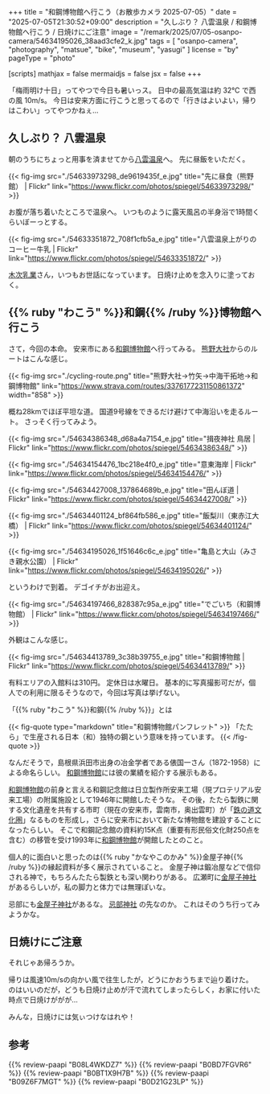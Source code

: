 +++
title = "和鋼博物館へ行こう（お散歩カメラ 2025-07-05）"
date =  "2025-07-05T21:30:52+09:00"
description = "久しぶり？ 八雲温泉 / 和鋼博物館へ行こう / 日焼けにご注意"
image = "/remark/2025/07/05-osanpo-camera/54634195026_38aad3cfe2_k.jpg"
tags = [ "osanpo-camera", "photography", "matsue", "bike", "museum", "yasugi" ]
license = "by"
pageType = "photo"

[scripts]
  mathjax = false
  mermaidjs = false
  jsx = false
+++

「梅雨明け十日」ってやつで今日も暑いっス。
日中の最高気温は約 32℃ で西の風 10m/s。
今日は安来方面に行こうと思ってるので「行きはよいよい，帰りはこわい」ってやつかねぇ...

## 久しぶり？ 八雲温泉

朝のうちにちょっと用事を済ませてから[八雲温泉][八雲温泉ゆうあい熊野館]へ。
先に昼飯をいただく。

{{< fig-img src="./54633973298_de9619435f_e.jpg" title="先に昼食（熊野館） | Flickr" link="https://www.flickr.com/photos/spiegel/54633973298/" >}}

お腹が落ち着いたところで温泉へ。
いつものように露天風呂の半身浴で1時間くらいぼーっとする。

{{< fig-img src="./54633351872_708f1cfb5a_e.jpg" title="八雲温泉上がりのコーヒー牛乳 | Flickr" link="https://www.flickr.com/photos/spiegel/54633351872/" >}}

[木次乳業]さん，いつもお世話になっています。
日焼け止めを念入りに塗っておく。

## {{% ruby "わこう" %}}和鋼{{% /ruby %}}博物館へ行こう

さて，今回の本命。
安来市にある[和鋼博物館]へ行ってみる。
[熊野大社]からのルートはこんな感じ。

{{< fig-img src="./cycling-route.png" title="熊野大社→竹矢→中海干拓地→和鋼博物館" link="https://www.strava.com/routes/3376177231150861372" width="858" >}}

概ね28kmでほぼ平坦な道。
国道9号線をできるだけ避けて中海沿いを走るルート。
さっそく行ってみよう。

{{< fig-img src="./54634386348_d68a4a7154_e.jpg" title="揖夜神社 鳥居 | Flickr" link="https://www.flickr.com/photos/spiegel/54634386348/" >}}

{{< fig-img src="./54634154476_1bc218e4f0_e.jpg" title="意東海岸 | Flickr" link="https://www.flickr.com/photos/spiegel/54634154476/" >}}

{{< fig-img src="./54634427008_137864689b_e.jpg" title="田んぼ道 | Flickr" link="https://www.flickr.com/photos/spiegel/54634427008/" >}}

{{< fig-img src="./54634401124_bf864fb586_e.jpg" title="飯梨川（東赤江大橋） | Flickr" link="https://www.flickr.com/photos/spiegel/54634401124/" >}}

{{< fig-img src="./54634195026_1f51646c6c_e.jpg" title="亀島と大山（みさき親水公園） | Flickr" link="https://www.flickr.com/photos/spiegel/54634195026/" >}}

というわけで到着。
デゴイチがお出迎え。

{{< fig-img src="./54634197466_828387c95a_e.jpg" title="でごいち（和鋼博物館） | Flickr" link="https://www.flickr.com/photos/spiegel/54634197466/" >}}

外観はこんな感じ。

{{< fig-img src="./54634413789_3c38b39755_e.jpg" title="和鋼博物館 | Flickr" link="https://www.flickr.com/photos/spiegel/54634413789/" >}}

有料エリアの入館料は310円。
定休日は水曜日。
基本的に写真撮影可だが，個人での利用に限るそうなので，今回は写真は挙げない。

「{{% ruby "わこう" %}}和鋼{{% /ruby %}}」とは

{{< fig-quote type="markdown" title="和鋼博物館パンフレット" >}}
「たたら」で生産される日本（和）独特の鋼という意味を持っています。
{{< /fig-quote >}}

なんだそうで，島根県浜田市出身の冶金学者である俵国一さん（1872-1958）による命名らしい。
[和鋼博物館]には彼の業績を紹介する展示もある。

[和鋼博物館]の前身と言える和鋼記念館は日立製作所安来工場（現プロテリアル安来工場）の附属施設として1946年に開館したそうな。
その後，たたら製鉄に関する文化遺産を共有する市町（現在の安来市，雲南市，奥出雲町）が「[鉄の道文化圏](https://tetsunomichi.gr.jp/ "鉄の道文化圏 - 現存する唯一のたたら その歴史的・文化的・産業的価値を後世へ")」なるものを形成し，さらに安来市において新たな博物館を建設することになったらしい。
そこで和鋼記念館の資料約15K点（重要有形民俗文化財250点を含む）の移管を受け1993年に[和鋼博物館]が開館したとのこと。

個人的に面白いと思ったのは{{% ruby "かなやこのかみ" %}}金屋子神{{% /ruby %}}の縁起資料が多く展示されていること。
金屋子神は鍛冶屋などで信仰される神で，もちろんたたら製鉄とも深い関わりがある。
広瀬町に[金屋子神社]があるらしいが，私の脚力と体力では無理ぽいな。

忌部にも[金屋子神社](https://maps.app.goo.gl/c46HtxxuVmYiDiZP6)があるな。
[忌部神社](https://maps.app.goo.gl/tR49jDBMnq8Xb4ud9) の先なのか。
これはそのうち行ってみようかな。

## 日焼けにご注意

それじゃあ帰ろうか。

帰りは風速10m/sの向かい風で往生したが，どうにかおうちまで辿り着けた。
のはいいのだが，どうも日焼け止めが汗で流れてしまったらしく，お家に付いた時点で日焼けががが...

みんな，日焼けには気ぃつけなはれや！

[日吉の切通し]: https://maps.app.goo.gl/XRLFXNkcWm6WdLc3A
[熊野大社]: http://www.kumanotaisha.or.jp/ "出雲國一之宮 熊野大社"
[八雲温泉ゆうあい熊野館]: https://www.kumanokan.jp/ "八雲温泉ゆうあい熊野館"
[木次乳業]: https://www.kisuki-milk.co.jp/ "木次乳業"
[和鋼博物館]: https://wako-museum.jp/ "和鋼博物館 -島根県安来市の和鋼博物館はたたら製鉄を伝えるハガネの総合博物館です-"
[金屋子神社]: https://maps.app.goo.gl/2fGSsKMwQEoBJrqd9 "金屋子神社"

## 参考

{{% review-paapi "B08L4WKDZ7" %}} <!-- PowerShot ZOOM -->
{{% review-paapi "B0BD7FGVR6" %}} <!-- GARMIN EDGE Explore 2 サイクルコンピュータ -->
{{% review-paapi "B0BT1X9H7B" %}} <!-- 日焼け止め ミストタイプ -->
{{% review-paapi "B09Z6F7MGT" %}} <!-- OS-1 経口補水液 -->
{{% review-paapi "B0D21G23LP" %}} <!-- アクエリアス ラベルレス 2LPET×8本 -->
